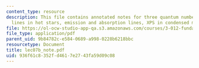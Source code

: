 ```yaml
---
content_type: resource
description: This file contains annotated notes for three quantum numbers, balmer
  lines in hot stars, emission and absorption lines, XPS in condensed matter etc.
file: https://ol-ocw-studio-app-qa.s3.amazonaws.com/courses/3-012-fundamentals-of-materials-science-fall-2005/936f61c8352fd4617e2743fa59d09c08_lec07b_note.pdf
file_type: application/pdf
parent_uid: 9b84782c-e584-0689-a998-0228b6218bbc
resourcetype: Document
title: lec07b_note.pdf
uid: 936f61c8-352f-d461-7e27-43fa59d09c08
---
```

